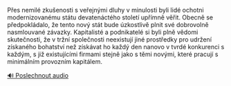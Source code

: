 
Přes nemilé zkušenosti s veřejnými dluhy v minulosti byli lidé ochotni modernizovanému státu devatenáctého století upřímně věřit. Obecně se předpokládalo, že tento nový stát bude úzkostlivě plnit své dobrovolně nasmlouvané závazky. Kapitalisté a podnikatelé si byli plně vědomi skutečnosti, že v tržní společnosti neexistují jiné prostředky pro udržení získaného bohatství než získávat ho každý den nanovo v tvrdé konkurenci s každým, s již existujícími firmami stejně jako s těmi novými, které pracují s minimálním provozním kapitálem.

[🔊 Poslechnout audio](/data/7-paragraphs/audio/chapter_44/para_008-Pes-nemil-zkuenosti-s-veejnmi-dluhy-v-minulos.mp3)
